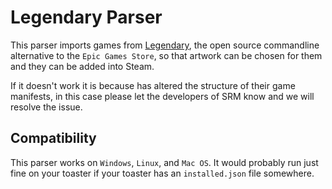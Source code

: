 # Legendary Parser

This parser imports games from [Legendary](https://github.com/derrod/legendary), the open source commandline alternative to the `Epic Games Store`, so that artwork can be chosen for them and they can be added into Steam.

If it doesn't work it is because has altered the structure of their game manifests, in this case please let the developers of SRM know and we will resolve the issue.

## Compatibility

This parser works on `Windows`, `Linux`, and `Mac OS`. It would probably run just fine on your toaster if your toaster has an `installed.json` file somewhere.
